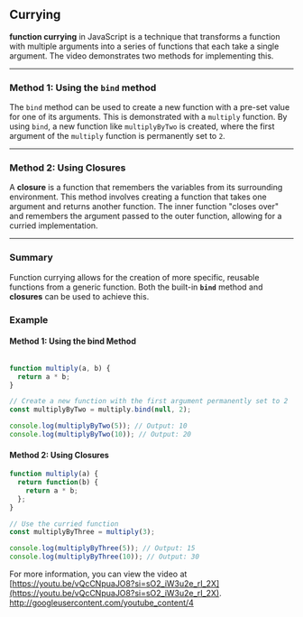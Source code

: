 ## Currying

**function currying** in JavaScript is a technique that transforms a function with multiple arguments into a series of functions that each take a single argument. The video demonstrates two methods for implementing this.

***

### Method 1: Using the `bind` method

The `bind` method can be used to create a new function with a pre-set value for one of its arguments. This is demonstrated with a `multiply` function. By using `bind`, a new function like `multiplyByTwo` is created, where the first argument of the `multiply` function is permanently set to `2`.

***

### Method 2: Using Closures

A **closure** is a function that remembers the variables from its surrounding environment. This method involves creating a function that takes one argument and returns another function. The inner function "closes over" and remembers the argument passed to the outer function, allowing for a curried implementation.

***

### Summary

Function currying allows for the creation of more specific, reusable functions from a generic function. Both the built-in **`bind`** method and **closures** can be used to achieve this.

### Example

#### Method 1: Using the bind Method
``` javascript

function multiply(a, b) {
  return a * b;
}

// Create a new function with the first argument permanently set to 2
const multiplyByTwo = multiply.bind(null, 2);

console.log(multiplyByTwo(5)); // Output: 10
console.log(multiplyByTwo(10)); // Output: 20

```

#### Method 2: Using Closures
``` js
function multiply(a) {
  return function(b) {
    return a * b;
  };
}

// Use the curried function
const multiplyByThree = multiply(3);

console.log(multiplyByThree(5)); // Output: 15
console.log(multiplyByThree(10)); // Output: 30
```

For more information, you can view the video at [https://youtu.be/vQcCNpuaJO8?si=sO2_iW3u2e_rI_2X](https://youtu.be/vQcCNpuaJO8?si=sO2_iW3u2e_rI_2X).
http://googleusercontent.com/youtube_content/4